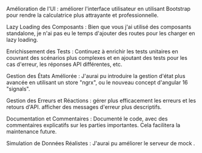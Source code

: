 Amélioration de l'UI : améliorer l'interface utilisateur en utilisant Bootstrap pour rendre la calculatrice plus attrayante et professionnelle.

Lazy Loading des Composants : Bien que vous j'ai utilisé des composants standalone, je n'ai pas eu le temps d'ajouter des routes pour les charger en lazy loading.

Enrichissement des Tests : Continuez à enrichir les tests unitaires en couvrant des scénarios plus complexes et en ajoutant des tests pour les cas d'erreur, les réponses API différentes, etc.

Gestion des États Améliorée : J'aurai pu introduire la gestion d'état plus avancée en utilisant un store "ngrx", ou le nouveau concept d'angular 16 "signals".

Gestion des Erreurs et Réactions :  gérer plus efficacement les erreurs et les retours d'API.  afficher des messages d'erreur plus descriptifs.

Documentation et Commentaires : Documenté le code, avec des commentaires explicatifs sur les parties importantes. Cela facilitera la maintenance future.

Simulation de Données Réalistes : J'aurai pu améliorer le serveur de mock .

